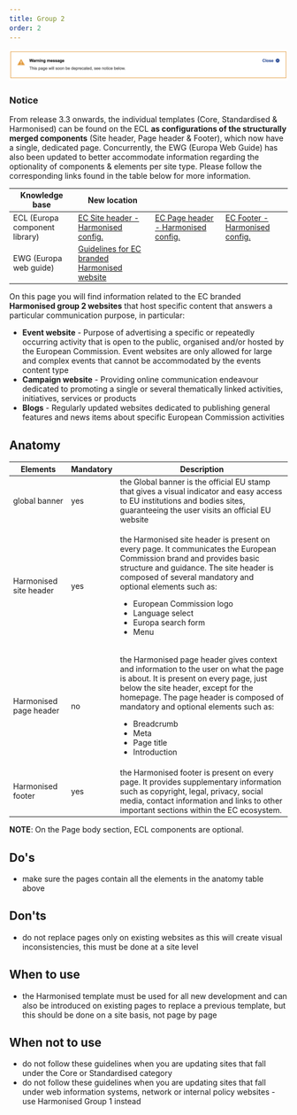```yaml
---
title: Group 2
order: 2
---
```


![](/cms-images/screenshot-2022-04-13-at-11.40.03.png)

### Notice

From release 3.3 onwards, the individual templates (Core, Standardised & Harmonised) can be found on the ECL **as configurations of the structurally merged components** (Site header, Page header & Footer), which now have a single, dedicated page. Concurrently, the EWG (Europa Web Guide) has also been updated to better accommodate information regarding the optionality of components & elements per site type. Please follow the corresponding links found in the table below for more information.

| Knowledge base                 | New location                                                                                                                                                                                                        |                                                                                                                           |                                                                                                                 |
| ------------------------------ | ------------------------------------------------------------------------------------------------------------------------------------------------------------------------------------------------------------------- | ------------------------------------------------------------------------------------------------------------------------- | --------------------------------------------------------------------------------------------------------------- |
| ECL (Europa component library) | [EC Site header - Harmonised config.](https://citnet.tech.ec.europa.eu/CITnet/confluence/pages/viewpage.action?pageId=1092071063https://ec.europa.eu/component-library/ec/components/site-header/usage/#harmonised) | [EC Page header - Harmonised config.](https://ec.europa.eu/component-library/ec/components/page-header/usage/#harmonised) | [EC Footer - Harmonised config.](https://ec.europa.eu/component-library/ec/components/footer/usage/#harmonised) |
| EWG (Europa web guide)         | [Guidelines for EC branded Harmonised website](https://wikis.ec.europa.eu/display/WEBGUIDE/EC+branded+harmonised+websites+design)                                                                                   |                                                                                                                           |                                                                                                                 |

On this page you will find information related to the EC
branded <strong>Harmonised group 2 websites</strong> that host specific
content that answers a particular communication purpose, in particular:
<ul>
  <li>
    <strong>Event website</strong> - Purpose of advertising a specific or
    repeatedly occurring activity that is open to the public, organised and/or
    hosted by the European Commission. Event websites are only allowed for large
    and complex events that cannot be accommodated by the events content type
  </li>
  <li>
    <strong>Campaign website</strong> - Providing online communication endeavour
    dedicated to promoting a single or several thematically linked activities,
    initiatives, services or products
  </li>
  <li>
    <strong>Blogs</strong> - Regularly updated websites dedicated to publishing
    general features and news items about specific European Commission
    activities
  </li>
</ul>

## Anatomy

| Elements                                                                                                           | Mandatory | Description                                                                                                                                                                                                                                                                                                                                       |
| ------------------------------------------------------------------------------------------------------------------ | --------- | ------------------------------------------------------------------------------------------------------------------------------------------------------------------------------------------------------------------------------------------------------------------------------------------------------------------------------------------------- |
| <Link to="https://webgate.ec.europa.eu/fpfis/wikis/display/webtools/Global+banner" standalone>global banner</Link> | yes       | the Global banner is the official EU stamp that gives a visual indicator and easy access to EU institutions and bodies sites, guaranteeing the user visits an official EU website                                                                                                                                                                 |
| <Link to="/ec/harmonised-templates/site-header/group2/" standalone>Harmonised site header</Link>                   | yes       | <p>the Harmonised site header is present on every page. It communicates the European Commission brand and provides basic structure and guidance. The site header is composed of several mandatory and optional elements such as:</p><ul><li>European Commission logo</li><li>Language select</li><li>Europa search form</li><li>Menu</li></ul>    |
| <Link to="/ec/harmonised-templates/page-header/group2/" standalone>Harmonised page header</Link>                   | no        | <p>the Harmonised page header gives context and information to the user on what the page is about. It is present on every page, just below the site header, except for the homepage. The page header is composed of mandatory and optional elements such as:</p><ul><li>Breadcrumb</li><li>Meta</li><li>Page title</li><li>Introduction</li></ul> |
| <Link to="/ec/harmonised-templates/footer/group2/" standalone>Harmonised footer</Link>                             | yes       | the Harmonised footer is present on every page. It provides supplementary information such as copyright, legal, privacy, social media, contact information and links to other important sections within the EC ecosystem.                                                                                                                         |

**NOTE**: On the Page body section, ECL components are optional.

## Do's

- make sure the pages contain all the elements in the anatomy table above

## Don'ts

- do not replace pages only on existing websites as this will create visual inconsistencies, this must be done at a site level

## When to use

- the Harmonised template must be used for all new development and can also be introduced on existing pages to replace a previous template, but this should be done on a site basis, not page by page

## When not to use

- do not follow these guidelines when you are updating sites that fall under the <Link to="/ec/core-template/">Core</Link> or <Link to="/ec/standardised-template/">Standardised</Link> category
- do not follow these guidelines when you are updating sites that fall under web information systems, network or internal policy websites - use <Link to="/ec/harmonised-templates/group1/">Harmonised Group 1</Link> instead
